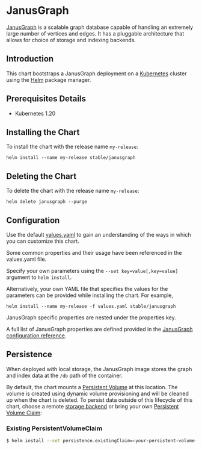 # JanusGraph

[JanusGraph](http://janusgraph.org/) is a scalable graph database capable of handling an extremely large number of vertices and edges. It has a pluggable architecture that allows for choice of storage and indexing backends.

## Introduction

This chart bootstraps a JanusGraph deployment on a [Kubernetes](http://kubernetes.io) cluster using the [Helm](https://helm.sh) package manager.

## Prerequisites Details
* Kubernetes 1.20


## Installing the Chart
To install the chart with the release name `my-release`:

```shell
helm install --name my-release stable/janusgraph
```


## Deleting the Chart
To delete the chart with the release name `my-release`:

```shell
helm delete janusgraph --purge
```



## Configuration

Use the default [values.yaml](values.yaml) to gain an understanding of the ways in which you can customize this chart.

Some common properties and their usage have been referenced in the values.yaml file.

Specify your own parameters using the `--set key=value[,key=value]` argument to `helm install`.

Alternatively, your own YAML file that specifies the values for the parameters can be provided while installing the chart. For example,

```shell
helm install --name my-release -f values.yaml stable/janusgraph
```

JanusGraph specific properties are nested under the properties key.

A full list of JanusGraph properties are defined provided in the [JanusGraph configuration reference](http://docs.janusgraph.org/latest/config-ref.html).

## Persistence

When deployed with local storage, the JanusGraph image stores the graph and index data at the `/db` path of the container.

By default, the chart mounts a [Persistent Volume](http://kubernetes.io/docs/user-guide/persistent-volumes/) at this location. The volume is created using dynamic volume provisioning and will be cleaned up when the chart is deleted. To persist data outside of this lifecycle of this chart, choose a remote [storage backend](http://docs.janusgraph.org/0.2.0/storage-backends.html) or bring your own [Persistent Volume Claim](https://kubernetes.io/docs/tasks/configure-pod-container/configure-persistent-volume-storage#create-a-persistentvolumeclaim):

### Existing PersistentVolumeClaim

```bash
$ helm install --set persistence.existingClaim=<your-persistent-volume-claim> stable/janusgraph
```
